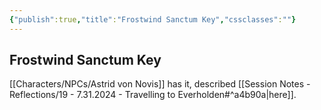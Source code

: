 ```yaml
---
{"publish":true,"title":"Frostwind Sanctum Key","cssclasses":""}
---
```



## Frostwind Sanctum Key

[[Characters/NPCs/Astrid von Novis]] has it, described [[Session Notes - Reflections/19 - 7.31.2024 - Travelling to Everholden#^a4b90a\|here]].
